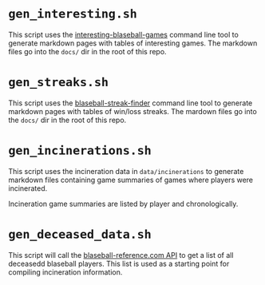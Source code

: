# `gen_interesting.sh`

This script uses the [interesting-blaseball-games](https://github.com/ch4zm/interesting-blaseball-games)
command line tool to generate markdown pages with tables
of interesting games. The markdown files go into the `docs/`
dir in the root of this repo.


# `gen_streaks.sh`

This script uses the [blaseball-streak-finder](https://github.com/ch4zm/blaseball-streak-finder)
command line tool to generate markdown pages with tables
of win/loss streaks. The mardown files go into the `docs/`
dir in the root of this repo.

# `gen_incinerations.sh`

This script uses the incineration data in `data/incinerations`
to generate markdown files containing game summaries of games
where players were incinerated.

Incineration game summaries are listed by player and chronologically.


# `gen_deceased_data.sh`

This script will call the [blaseball-reference.com API](https://api.blaseball-reference.com/docs#/Players/get_deceased)
to get a list of all deceasedd blaseball players. This list is used
as a starting point for compiling incineration information.

